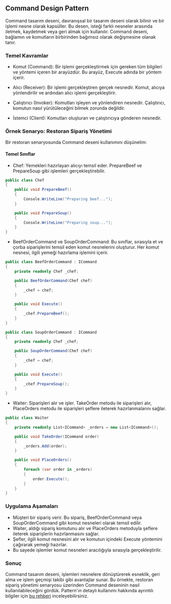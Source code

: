 ﻿## Command Design Pattern
Command tasarım deseni, davranışsal bir tasarım deseni olarak bilinir ve bir işlemi nesne olarak kapsüller. Bu desen, isteği farklı nesneler arasında iletmek, kaydetmek veya geri almak için kullanılır. Command deseni, bağlamın ve komutların birbirinden bağımsız olarak değişmesine olanak tanır.

### Temel Kavramlar
- Komut (Command): Bir işlemi gerçekleştirmek için gereken tüm bilgileri ve yöntemi içeren bir arayüzdür. Bu arayüz, Execute adında bir yöntem içerir.

- Alıcı (Receiver): Bir işlemi gerçekleştiren gerçek nesnedir. Komut, alıcıya yönlendirilir ve ardından alıcı işlemi gerçekleştirir.

- Çalıştırıcı (Invoker): Komutları işleyen ve yönlendiren nesnedir. Çalıştırıcı, komutun nasıl yürütüleceğini bilmek zorunda değildir.

- İstemci (Client): Komutları oluşturan ve çalıştırıcıya gönderen nesnedir.


### Örnek Senaryo: Restoran Sipariş Yönetimi
Bir restoran senaryosunda Command deseni kullanımını düşünelim:

#### Temel Sınıflar
- Chef: Yemekleri hazırlayan alıcıyı temsil eder. PrepareBeef ve PrepareSoup gibi işlemleri gerçekleştirebilir.
```csharp
public class Chef
{
    public void PrepareBeef()
    {
        Console.WriteLine("Preparing beef...");
    }

    public void PrepareSoup()
    {
        Console.WriteLine("Preparing soup...");
    }
}
```
- BeefOrderCommand ve SoupOrderCommand: Bu sınıflar, sırasıyla et ve çorba siparişlerini temsil eden komut nesnelerini oluşturur. Her komut nesnesi, ilgili yemeği hazırlama işlemini içerir.
```csharp
public class BeefOrderCommand : ICommand
{
    private readonly Chef _chef;

    public BeefOrderCommand(Chef chef)
    {
        _chef = chef;
    }

    public void Execute()
    {
        _chef.PrepareBeef();
    }
}

public class SoupOrderCommand : ICommand
{
    private readonly Chef _chef;

    public SoupOrderCommand(Chef chef)
    {
        _chef = chef;
    }

    public void Execute()
    {
        _chef.PrepareSoup();
    }
}
```
- Waiter: Siparişleri alır ve işler. TakeOrder metodu ile siparişleri alır, PlaceOrders metodu ile siparişleri şeflere ileterek hazırlanmalarını sağlar.
```csharp
public class Waiter
{
    private readonly List<ICommand> _orders = new List<ICommand>();

    public void TakeOrder(ICommand order)
    {
        _orders.Add(order);
    }

    public void PlaceOrders()
    {
        foreach (var order in _orders)
        {
            order.Execute();
        }
    }
}
```
### Uygulama Aşamaları
- Müşteri bir sipariş verir. Bu sipariş, BeefOrderCommand veya SoupOrderCommand gibi komut nesneleri olarak temsil edilir.
- Waiter, aldığı sipariş komutunu alır ve PlaceOrders metoduyla şeflere ileterek siparişlerin hazırlanmasını sağlar.
- Şefler, ilgili komut nesnesini alır ve komutun içindeki Execute yöntemini çağırarak yemeği hazırlar.
- Bu sayede işlemler komut nesneleri aracılığıyla sırasıyla gerçekleştirilir.

### Sonuç
Command tasarım deseni, işlemleri nesnelere dönüştürerek esneklik, geri alma ve işlem geçmişi takibi gibi avantajlar sunar. Bu örnekte, restoran sipariş yönetimi senaryosu üzerinden Command deseninin nasıl kullanılabileceğini gördük. Pattern'ın detaylı kullanımı hakkında ayrıntılı bilgiler için [bu rehberi](https://refactoring.guru/design-patterns/command) inceleyebilirsiniz.